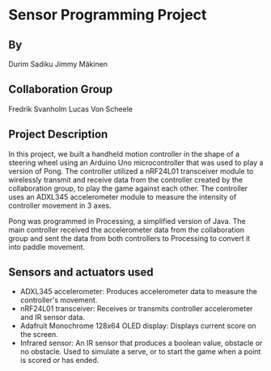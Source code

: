 # Sensor Programming Project

## By

Durim Sadiku
Jimmy Mäkinen

## Collaboration Group

Fredrik Svanholm
Lucas Von Scheele

## Project Description

In this project, we built a handheld motion controller in the shape of a steering wheel using an Arduino Uno microcontroller that was used to play a version of Pong. The controller utilized a nRF24L01 transceiver module to wirelessly transmit and receive data from the controller created by the collaboration group, to play the game against each other. The controller uses an ADXL345 accelerometer module to measure the intensity of controller movement in 3 axes. 

Pong was programmed in Processing, a simplified version of Java. The main controller received the accelerometer data from the collaboration group and sent the data from both controllers to Processing to convert it into paddle movement.

## Sensors and actuators used

- ADXL345 accelerometer: Produces accelerometer data to measure the controller's movement.
- nRF24L01 transceiver: Receives or transmits controller accelerometer and IR sensor data.
- Adafruit Monochrome 128x64 OLED display: Displays current score on the screen.
- Infrared sensor: An IR sensor that produces a boolean value, obstacle or no obstacle. Used to simulate a serve, or to start the game when a point is scored or has ended.

